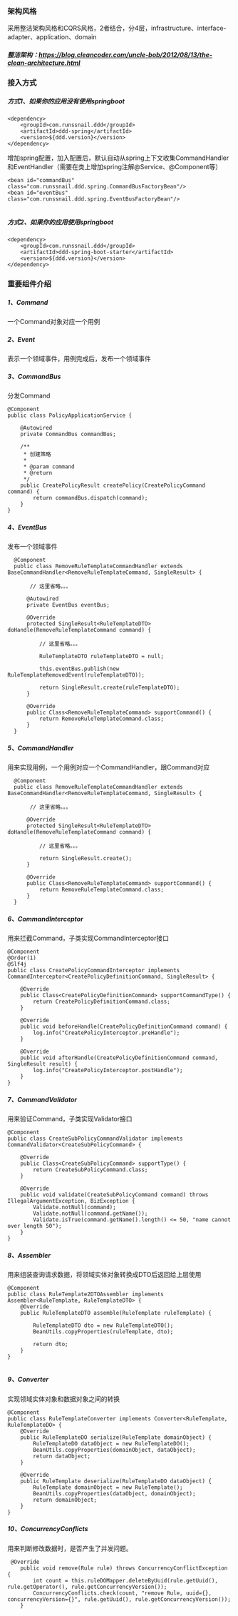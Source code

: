 ### 架构风格
采用整洁架构风格和CQRS风格，2者结合，分4层，infrastructure、interface-adapter、application、domain
##### 整洁架构：https://blog.cleancoder.com/uncle-bob/2012/08/13/the-clean-architecture.html

### 接入方式
##### 方式1、如果你的应用没有使用springboot
```
<dependency>
    <groupId>com.runssnail.ddd</groupId>
    <artifactId>ddd-spring</artifactId>
    <version>${ddd.version}</version>
</dependency>
```

增加spring配置，加入配置后，默认自动从spring上下文收集CommandHandler和EventHandler（需要在类上增加spring注解@Service、@Component等）
```
<bean id="commandBus" class="com.runssnail.ddd.spring.CommandBusFactoryBean"/>
<bean id="eventBus" class="com.runssnail.ddd.spring.EventBusFactoryBean"/>
    
```


##### 方式2、如果你的应用使用springboot
```
<dependency>
    <groupId>com.runssnail.ddd</groupId>
    <artifactId>ddd-spring-boot-starter</artifactId>
    <version>${ddd.version}</version>
</dependency>
```

### 重要组件介绍

##### 1、Command
一个Command对象对应一个用例

##### 2、Event
表示一个领域事件，用例完成后，发布一个领域事件

##### 3、CommandBus
分发Command

```
@Component
public class PolicyApplicationService {

    @Autowired
    private CommandBus commandBus;

    /**
     * 创建策略
     *
     * @param command
     * @return
     */
    public CreatePolicyResult createPolicy(CreatePolicyCommand command) {
        return commandBus.dispatch(command);
    }
}

```

##### 4、EventBus
发布一个领域事件

```
  @Component
  public class RemoveRuleTemplateCommandHandler extends BaseCommandHandler<RemoveRuleTemplateCommand, SingleResult> {
  
       // 这里省略。。。
  
      @Autowired
      private EventBus eventBus;
  
      @Override
      protected SingleResult<RuleTemplateDTO> doHandle(RemoveRuleTemplateCommand command) {
  
          // 这里省略。。。
  
          RuleTemplateDTO ruleTemplateDTO = null;
  
          this.eventBus.publish(new RuleTemplateRemovedEvent(ruleTemplateDTO));
  
          return SingleResult.create(ruleTemplateDTO);
      }
  
      @Override
      public Class<RemoveRuleTemplateCommand> supportCommand() {
          return RemoveRuleTemplateCommand.class;
      }
  }
```

##### 5、CommandHandler
用来实现用例，一个用例对应一个CommandHandler，跟Command对应

```
  @Component
  public class RemoveRuleTemplateCommandHandler extends BaseCommandHandler<RemoveRuleTemplateCommand, SingleResult> {
  
       // 这里省略。。。
  
      @Override
      protected SingleResult<RuleTemplateDTO> doHandle(RemoveRuleTemplateCommand command) {
  
          // 这里省略。。。
  
          return SingleResult.create();
      }
  
      @Override
      public Class<RemoveRuleTemplateCommand> supportCommand() {
          return RemoveRuleTemplateCommand.class;
      }
  }
```
##### 6、CommandInterceptor
用来拦截Command，子类实现CommandInterceptor接口
```
@Component
@Order(1)
@Slf4j
public class CreatePolicyCommandInterceptor implements CommandInterceptor<CreatePolicyDefinitionCommand, SingleResult> {

    @Override
    public Class<CreatePolicyDefinitionCommand> supportCommandType() {
        return CreatePolicyDefinitionCommand.class;
    }

    @Override
    public void beforeHandle(CreatePolicyDefinitionCommand command) {
        log.info("CreatePolicyInterceptor.preHandle");
    }

    @Override
    public void afterHandle(CreatePolicyDefinitionCommand command, SingleResult result) {
        log.info("CreatePolicyInterceptor.postHandle");
    }
}
```
##### 7、CommandValidator
用来验证Command，子类实现Validator接口
```
@Component
public class CreateSubPolicyCommandValidator implements CommandValidator<CreateSubPolicyCommand> {

    @Override
    public Class<CreateSubPolicyCommand> supportType() {
        return CreateSubPolicyCommand.class;
    }

    @Override
    public void validate(CreateSubPolicyCommand command) throws IllegalArgumentException, BizException {
        Validate.notNull(command);
        Validate.notNull(command.getName());
        Validate.isTrue(command.getName().length() <= 50, "name cannot over length 50");
    }
}
```
##### 8、Assembler
用来组装查询请求数据，将领域实体对象转换成DTO后返回给上层使用
```
@Component
public class RuleTemplate2DTOAssembler implements Assembler<RuleTemplate, RuleTemplateDTO> {
    @Override
    public RuleTemplateDTO assemble(RuleTemplate ruleTemplate) {

        RuleTemplateDTO dto = new RuleTemplateDTO();
        BeanUtils.copyProperties(ruleTemplate, dto);

        return dto;
    }
}


```

##### 9、Converter
实现领域实体对象和数据对象之间的转换
```
@Component
public class RuleTemplateConverter implements Converter<RuleTemplate, RuleTemplateDO> {
    @Override
    public RuleTemplateDO serialize(RuleTemplate domainObject) {
        RuleTemplateDO dataObject = new RuleTemplateDO();
        BeanUtils.copyProperties(domainObject, dataObject);
        return dataObject;
    }

    @Override
    public RuleTemplate deserialize(RuleTemplateDO dataObject) {
        RuleTemplate domainObject = new RuleTemplate();
        BeanUtils.copyProperties(dataObject, domainObject);
        return domainObject;
    }
}

```


##### 10、ConcurrencyConflicts
用来判断修改数据时，是否产生了并发问题。
```
 @Override
    public void remove(Rule rule) throws ConcurrencyConflictException {
        int count = this.ruleDOMapper.deleteByUuid(rule.getUuid(), rule.getOperator(), rule.getConcurrencyVersion());
        ConcurrencyConflicts.check(count, "remove Rule, uuid={}, concurrencyVersion={}", rule.getUuid(), rule.getConcurrencyVersion());
    }
```